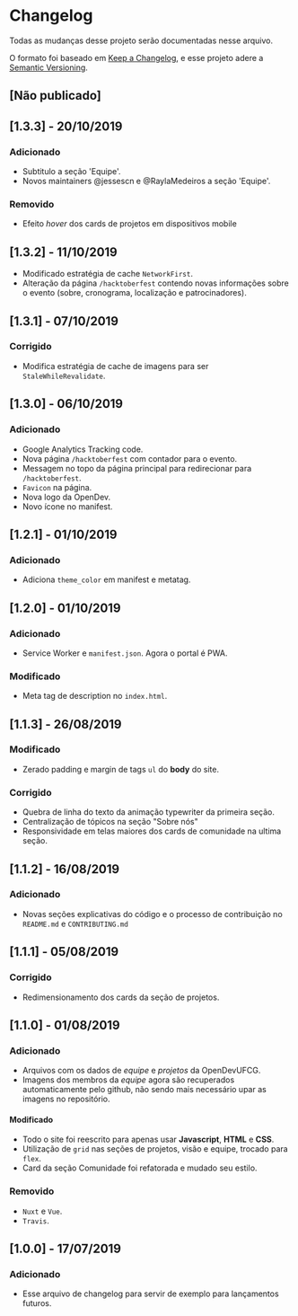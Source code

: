 # Changelog
Todas as mudanças desse projeto serão documentadas nesse arquivo.

O formato foi baseado em [Keep a Changelog](https://keepachangelog.com/pt-BR/1.0.0/),
e esse projeto adere a [Semantic Versioning](https://semver.org/lang/pt-BR/spec/v2.0.0.html).

## [Não publicado]
## [1.3.3] - 20/10/2019
### Adicionado
- Subtitulo a seção 'Equipe'.
- Novos maintainers @jessescn e @RaylaMedeiros a seção 'Equipe'.
 
### Removido
- Efeito _hover_ dos cards de projetos em dispositivos mobile

## [1.3.2] - 11/10/2019
- Modificado estratégia de cache `NetworkFirst`.
- Alteração da página `/hacktoberfest` contendo novas informações sobre o evento (sobre, cronograma, localização e patrocinadores).

## [1.3.1] - 07/10/2019
### Corrigido
- Modifica estratégia de cache de imagens para ser `StaleWhileRevalidate`. 

## [1.3.0] - 06/10/2019
### Adicionado
- Google Analytics Tracking code.
- Nova página `/hacktoberfest` com contador para o evento.
- Messagem no topo da página principal para redirecionar para `/hacktoberfest`.
- `Favicon` na página.
- Nova logo da OpenDev.
- Novo ícone no manifest. 

## [1.2.1] - 01/10/2019
### Adicionado
- Adiciona `theme_color` em manifest e metatag.

## [1.2.0] - 01/10/2019
### Adicionado
- Service Worker e `manifest.json`. Agora o portal é PWA.

### Modificado
- Meta tag de description no `index.html`.

## [1.1.3] - 26/08/2019
### Modificado
- Zerado padding e margin de tags `ul` do **body** do site.

### Corrigido
- Quebra de linha do texto da animação typewriter da primeira seção.
- Centralização de tópicos na seção "Sobre nós"
- Responsividade em telas maiores dos cards de comunidade na ultima seção.

## [1.1.2] - 16/08/2019

### Adicionado

- Novas seções explicativas do código e o processo de contribuição no `README.md` e `CONTRIBUTING.md`

## [1.1.1] - 05/08/2019

### Corrigido

- Redimensionamento dos cards da seção de projetos.

## [1.1.0] - 01/08/2019

### Adicionado

- Arquivos com os dados de *equipe* e *projetos* da OpenDevUFCG.
- Imagens dos membros da *equipe* agora são recuperados automaticamente pelo github, não sendo mais necessário upar as imagens no repositório.

#### Modificado

- Todo o site foi reescrito para apenas usar **Javascript**, **HTML** e **CSS**.
- Utilização de `grid` nas seções de projetos, visão e equipe, trocado para `flex`.
- Card da seção Comunidade foi refatorada e mudado seu estilo.

### Removido

- `Nuxt` e `Vue`.
- `Travis`.

## [1.0.0] - 17/07/2019

### Adicionado

- Esse arquivo de changelog para servir de exemplo para lançamentos futuros.
